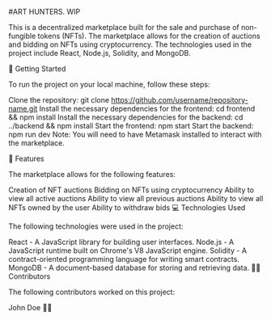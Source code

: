#ART HUNTERS. WIP

This is a decentralized marketplace built for the sale and purchase of non-fungible tokens (NFTs). The marketplace allows for the creation of auctions and bidding on NFTs using cryptocurrency. The technologies used in the project include React, Node.js, Solidity, and MongoDB.

🚀 Getting Started

To run the project on your local machine, follow these steps:

Clone the repository: git clone https://github.com/username/repository-name.git
Install the necessary dependencies for the frontend: cd frontend && npm install
Install the necessary dependencies for the backend: cd ../backend && npm install
Start the frontend: npm start
Start the backend: npm run dev
Note: You will need to have Metamask installed to interact with the marketplace.

🌟 Features

The marketplace allows for the following features:

Creation of NFT auctions
Bidding on NFTs using cryptocurrency
Ability to view all active auctions
Ability to view all previous auctions
Ability to view all NFTs owned by the user
Ability to withdraw bids
💻 Technologies Used

The following technologies were used in the project:

React - A JavaScript library for building user interfaces.
Node.js - A JavaScript runtime built on Chrome's V8 JavaScript engine.
Solidity - A contract-oriented programming language for writing smart contracts.
MongoDB - A document-based database for storing and retrieving data.
👨‍💻 Contributors

The following contributors worked on this project:

John Doe 🧑‍💻
